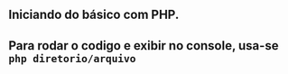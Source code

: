 ## Iniciando do básico com PHP.

## Para rodar o codigo e exibir no console, usa-se `php diretorio/arquivo`
